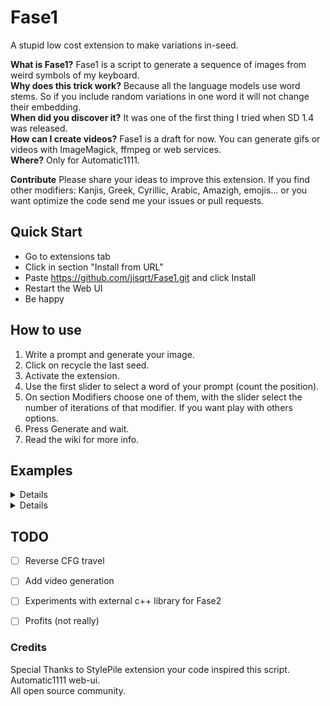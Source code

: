 # Fase1
A stupid low cost extension to make variations in-seed.

**What is Fase1?** Fase1 is a script to generate a sequence of images from weird symbols of my keyboard.\
**Why does this trick work?** Because all the language models use word stems. So if you include random variations in one word it will not change their embedding.\
**When did you discover it?** It was one of the first thing I tried when SD 1.4 was released.\
**How can I create videos?** Fase1 is a draft for now. You can generate gifs or videos with ImageMagick, ffmpeg or web services.\
**Where?** Only for Automatic1111.

**Contribute** Please share your ideas to improve this extension. If you find other modifiers: Kanjis, Greek, Cyrillic, Arabic, Amazigh, emojis... or you want optimize the code send me your issues or pull requests.

## Quick Start

*	Go to extensions tab
*	Click in section "Install from URL"
*	Paste https://github.com/jisqrt/Fase1.git and click Install
*	Restart the Web UI
*	Be happy

## How to use

1. Write a prompt and generate your image.
2. Click on recycle the last seed.
3. Activate the extension.
4. Use the first slider to select a word of your prompt (count the position).
5. On section Modifiers choose one of them, with the slider select the number of iterations of that modifier. If you want play with others options.
6. Press Generate and wait.
7. Read the wiki for more info.

## Examples
<details>
	
Proof of the spanish supremacy even with english LLM 😉. Add 30 ñ to second word.

![a woman waking in the beach](./playa.gif) 

Prompt: a woman waking in the beach
Steps: 20, Sampler: Euler a, CFG scale: 7, Seed: 3999234505, Size: 448x448, Model hash: 9aba26abdf, Model: deliberate_v2

</details>
<details>

Complex prompt: ñ power again, word = 3. 105 iterations + original. Sorry for color compression.

![The Big Bruce Theory](./tbbt.gif) 

Prompt: Bruce Willis acting as a hobbit explain Quantum mechanics to Leonardo DiCaprio on the Big Bang Theory blackboard, incredible cinematic scene, epic volumetric CGI, applause 
Negative Prompt: lowres, cartoon 
Steps: 20, Sampler: DDIM, CFG scale: 7, Seed: 4045654228, Size: 768x448, Model hash: 9aba26abdf, Model: deliberate_v2
</details>

## TODO

- [ ] Reverse CFG travel
- [ ] Add video generation
- [ ] Experiments with external c++ library for Fase2
- [ ] Profits (not really)




### Credits
Special Thanks to StylePile extension your code inspired this script.\
Automatic1111 web-ui.\
All open source community.